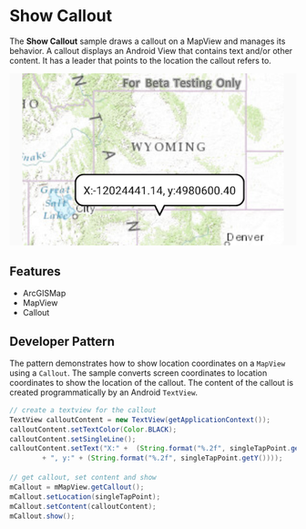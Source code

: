 # Show Callout
The **Show Callout** sample draws a callout on a MapView and manages its behavior. A callout displays an Android View that contains text and/or other content. It has a leader that points to the location the callout refers to. 

![Show Callout App](show-callout.png)

## Features
* ArcGISMap
* MapView
* Callout

## Developer Pattern
The pattern demonstrates how to show location coordinates on a `MapView` using a `Callout`.  The sample converts screen coordinates to location coordinates to show the location of the callout.  The content of the callout is created programmatically by an Android `TextView`.

```java
// create a textview for the callout
TextView calloutContent = new TextView(getApplicationContext());
calloutContent.setTextColor(Color.BLACK);
calloutContent.setSingleLine();
calloutContent.setText("X:" +  (String.format("%.2f", singleTapPoint.getX()))
        + ", y:" + (String.format("%.2f", singleTapPoint.getY())));

// get callout, set content and show
mCallout = mMapView.getCallout();
mCallout.setLocation(singleTapPoint);
mCallout.setContent(calloutContent);
mCallout.show();
```
